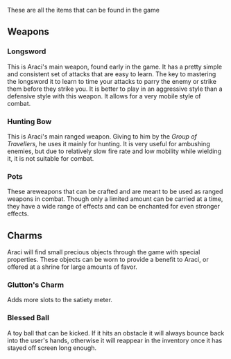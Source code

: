 These are all the items that can be found in the game

## Weapons
### Longsword
This is Araci's main weapon, found early in the game. It has a pretty simple and consistent set of attacks that are easy to learn. The key to mastering the longsword it to learn to time your attacks to parry the enemy or strike them before they strike you. It is better to play in an aggressive style than a defensive style with this weapon. It allows for a very mobile style of combat. 

### Hunting Bow
This is Araci's main ranged weapon. Giving to him by the *Group of Travellers*, he uses it mainly for hunting. It is very useful for ambushing enemies, but due to relatively slow fire rate and low mobility while wielding it, it is not suitable for combat. 

### Pots
These areweapons that can be crafted and are meant to be used as ranged weapons in combat. Though only a limited amount can be carried at a time, they have a wide range of effects and can be enchanted for even stronger effects.

## Charms
Araci will find small precious objects through the game with special properties. These objects can be worn to provide a benefit to Araci, or offered at a shrine for large amounts of favor.

### Glutton's Charm
Adds more slots to the satiety meter.

### Blessed Ball
A toy ball that can be kicked. If it hits an obstacle it will always bounce back into the user's hands, otherwise it will reappear in the inventory once it has stayed off screen long enough.

